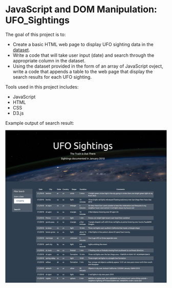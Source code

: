 # JavaScript and DOM Manipulation: UFO_Sightings

The goal of this project is to:
* Create a basic HTML web page to display UFO sighting data in the [dataset](StarterCode/static/js/data.js).
* Write a code that will take user input (date) and search through the appropriate column in the dataset.
* Using the dataset provided in the form of an array of JavaScript ovject, write a code that appends a table to the web page that display the search results for each UFO sighting. 

Tools used in this project includes:
* JavaScript
* HTML
* CSS
* D3.js


Example output of search result:

![example_output.png](static/images/example_output.png)
